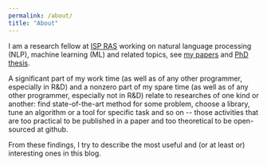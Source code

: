 ```yaml
---
permalink: /about/
title: "About"
---
```


I am a research fellow at [ISP RAS](http://www.ispras.ru/en/) working on natural language processing (NLP), machine learning (ML) and related topics, see [my papers](https://scholar.google.ru/citations?user=hn1AfAYAAAAJ&hl=en) and [PhD thesis](http://www.ispras.ru/en/publications/2015/methods_and_software_for_terminology_extraction_from_domain_specific_text_collection/). 

A significant part of my work time (as well as of any other programmer, especially in R&D) and a nonzero part of my spare time (as well as of any other programmer, especially not in R&D) relate to researches of one kind or another: find state-of-the-art method for some problem, choose a library, tune an algorithm or a tool for specific task and so on -- those activities that are too practical to be published in a paper and too theoretical to be open-sourced at github.

From these findings, I try to describe the most useful and (or at least or) interesting ones in this blog.
